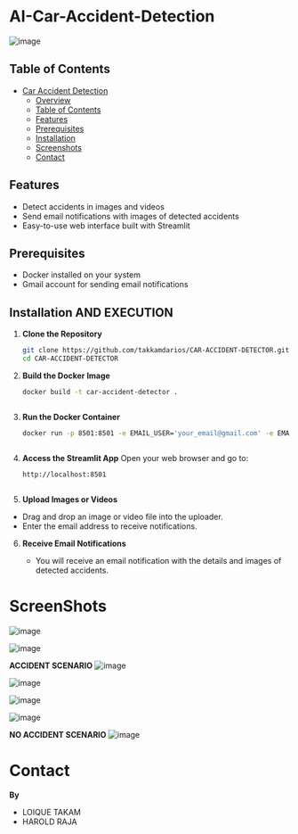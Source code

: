 # AI-Car-Accident-Detection

![image](https://github.com/takkamdarios/CAR-ACCIDENT-DETECTOR/assets/53516925/495e7e92-e06b-4f31-a195-64dde7abd296)

## Table of Contents

- [Car Accident Detection](#car-accident-detection)
  - [Overview](#overview)
  - [Table of Contents](#table-of-contents)
  - [Features](#features)
  - [Prerequisites](#prerequisites)
  - [Installation](#installation)
  - [Screenshots](#screenshots)
  - [Contact](#contact)

 
## Features

- Detect accidents in images and videos
- Send email notifications with images of detected accidents
- Easy-to-use web interface built with Streamlit


## Prerequisites

- Docker installed on your system
- Gmail account for sending email notifications

## Installation AND EXECUTION

1. **Clone the Repository**

   ```bash
   git clone https://github.com/takkamdarios/CAR-ACCIDENT-DETECTOR.git
   cd CAR-ACCIDENT-DETECTOR


2. **Build the Docker Image**

   ```bash
   docker build -t car-accident-detector .



3. **Run the Docker Container**

   ```bash
   docker run -p 8501:8501 -e EMAIL_USER='your_email@gmail.com' -e EMAIL_PASSWORD='your_app_password' car-accident-detector



4. **Access the Streamlit App**
  Open your web browser and go to:
   ```bash
   http://localhost:8501



5. **Upload Images or Videos**
   
  - Drag and drop an image or video file into the uploader.
  - Enter the email address to receive notifications.


 
6. **Receive Email Notifications**

   - You will receive an email notification with the details and images of detected accidents.


# ScreenShots
![image](https://github.com/takkamdarios/CAR-ACCIDENT-DETECTOR/assets/53516925/2d73e36f-bc3b-474a-ae2f-50806ff6343c)

![image](https://github.com/takkamdarios/CAR-ACCIDENT-DETECTOR/assets/53516925/59216905-9768-4bbb-aedd-234260c846c6)


**ACCIDENT SCENARIO**
![image](https://github.com/takkamdarios/CAR-ACCIDENT-DETECTOR/assets/53516925/1d0ad8a1-fd27-4484-a536-552ba7532141)

![image](https://github.com/takkamdarios/CAR-ACCIDENT-DETECTOR/assets/53516925/eefc5abf-f307-48c9-9950-45afbf999ca0)

![image](https://github.com/takkamdarios/CAR-ACCIDENT-DETECTOR/assets/53516925/ce81beb3-2ef3-4c7d-aac1-6c242ea2323e)

![image](https://github.com/takkamdarios/CAR-ACCIDENT-DETECTOR/assets/53516925/9f891b3f-ad65-4e16-9395-f0eb59a1814b)


**NO ACCIDENT SCENARIO**
![image](https://github.com/takkamdarios/CAR-ACCIDENT-DETECTOR/assets/53516925/e49674ab-beff-4006-b064-c277e09f455e)


# Contact
**By**
- LOIQUE TAKAM
- HAROLD RAJA
  
   
